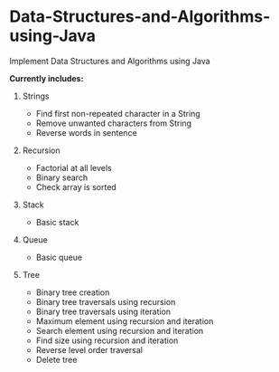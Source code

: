 # Data-Structures-and-Algorithms-using-Java
Implement Data Structures and Algorithms using Java

**Currently includes:**
1. Strings
   * Find first non-repeated character in a String
   * Remove unwanted characters from String
   * Reverse words in sentence

2. Recursion
   * Factorial at all levels
   * Binary search
   * Check array is sorted

3. Stack
   * Basic stack

4. Queue   
   * Basic queue

5. Tree   
   * Binary tree creation
   * Binary tree traversals using recursion
   * Binary tree traversals using iteration
   * Maximum element using recursion and iteration
   * Search element using recursion and iteration
   * Find size using recursion and iteration
   * Reverse level order traversal
   * Delete tree
   